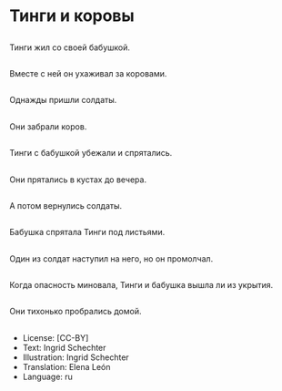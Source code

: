 # Тинги и коровы

##
Тинги жил со своей бабушкой.

##
Вместе с ней он ухаживал за коровами.

##
Однажды пришли солдаты.

##
Они забрали коров.

##
Тинги с бабушкой убежали и спрятались.

##
Они прятались в кустах до вечера.

##
А потом вернулись солдаты.

##
Бабушка спрятала Тинги под листьями.

##
Один из солдат наступил на него, но он промолчал.

##
Когда опасность миновала, Тинги и бабушка вышла ли из укрытия.

##
Они тихонько пробрались домой.

##
* License: [CC-BY]
* Text: Ingrid Schechter
* Illustration: Ingrid Schechter
* Translation: Elena León
* Language: ru
